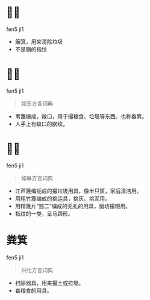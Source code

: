 # 𡊄箕
fen5 ji1
- 簸箕，用来清除垃圾
- 不是脶的指纹

# 𡊄箕
fen5 ji1
> 如东方言词典
- 苇篾编成，敞口，用于撮粮食、垃圾等东西。也称畚箕。
- 人手上有缺口的脶纹。

# 𡊄箕
fen5 ji1
> 如皋方言词典
- 江芦篾编扼成的撮垃圾用具，像半只筐，家庭清洁用。
- 用粗竹篾编成的挑运具，挑灰、挑泥用。
- 用精篾片“翘二”编成的无孔的用具，磨坊撮粮用。
- 指纹的一类，呈马蹄形。

# 粪箕
fen5 ji1
> 兴化方言词典
- 扫除器具，用来撮土或拉圾。
- 畚粮食的用具。
